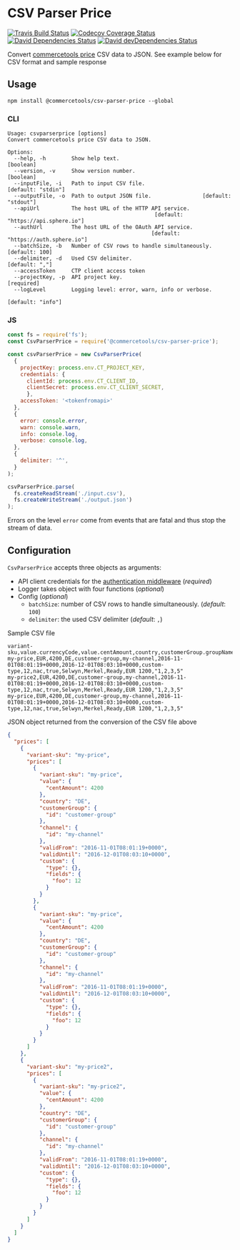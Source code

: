 # CSV Parser Price

[![Travis Build Status][travis-icon]][travis]
[![Codecov Coverage Status][codecov-icon]][codecov]
[![David Dependencies Status][david-icon]][david]
[![David devDependencies Status][david-dev-icon]][david-dev]

Convert [commercetools price](https://dev.commercetools.com/http-api-projects-products.html#price) CSV data to JSON. See example below for CSV format and sample response

## Usage
`npm install @commercetools/csv-parser-price --global`

### CLI
```
Usage: csvparserprice [options]
Convert commercetools price CSV data to JSON.

Options:
  --help, -h        Show help text.                                    [boolean]
  --version, -v     Show version number.                               [boolean]
  --inputFile, -i   Path to input CSV file.                   [default: "stdin"]
  --outputFile, -o  Path to output JSON file.                [default: "stdout"]
  --apiUrl          The host URL of the HTTP API service.
                                              [default: "https://api.sphere.io"]
  --authUrl         The host URL of the OAuth API service.
                                             [default: "https://auth.sphere.io"]
  --batchSize, -b   Number of CSV rows to handle simultaneously.  [default: 100]
  --delimiter, -d   Used CSV delimiter.                           [default: ","]
  --accessToken     CTP client access token
  --projectKey, -p  API project key.                                  [required]
  --logLevel        Logging level: error, warn, info or verbose.
                                                               [default: "info"]
```

### JS
```js
const fs = require('fs');
const CsvParserPrice = require('@commercetools/csv-parser-price');

const csvParserPrice = new CsvParserPrice(
  {
    projectKey: process.env.CT_PROJECT_KEY,
    credentials: {
      clientId: process.env.CT_CLIENT_ID,
      clientSecret: process.env.CT_CLIENT_SECRET,
      },
    accessToken: '<tokenfromapi>'
  },
  {
    error: console.error,
    warn: console.warn,
    info: console.log,
    verbose: console.log,
  },
  {
    delimiter: '^',
  }
);

csvParserPrice.parse(
  fs.createReadStream('./input.csv'),
  fs.createWriteStream('./output.json')
);
```
Errors on the level `error` come from events that are fatal and thus stop the stream of data.

## Configuration
`CsvParserPrice` accepts three objects as arguments:
- API client credentials for the [authentication middleware](https://commercetools.github.io/nodejs/docs/sdk/api/createAuthMiddlewareForClientCredentialsFlow.html) (_required_)
- Logger takes object with four functions (_optional_)
- Config (_optional_)
  - `batchSize`: number of CSV rows to handle simultaneously. (_default_: `100`)
  - `delimiter`: the used CSV delimiter (_default_: `,`)


Sample CSV file
```csv
variant-sku,value.currencyCode,value.centAmount,country,customerGroup.groupName,channel.key,validFrom,validUntil,customType,customField.foo,customField.bar,customField.current,customField.name.nl,customField.name.de,customField.status,customField.price,customField.priceset
my-price,EUR,4200,DE,customer-group,my-channel,2016-11-01T08:01:19+0000,2016-12-01T08:03:10+0000,custom-type,12,nac,true,Selwyn,Merkel,Ready,EUR 1200,"1,2,3,5"
my-price2,EUR,4200,DE,customer-group,my-channel,2016-11-01T08:01:19+0000,2016-12-01T08:03:10+0000,custom-type,12,nac,true,Selwyn,Merkel,Ready,EUR 1200,"1,2,3,5"
my-price,EUR,4200,DE,customer-group,my-channel,2016-11-01T08:01:19+0000,2016-12-01T08:03:10+0000,custom-type,12,nac,true,Selwyn,Merkel,Ready,EUR 1200,"1,2,3,5"
```

JSON object returned from the conversion of the CSV file above
```json
{
  "prices": [
    {
      "variant-sku": "my-price",
      "prices": [
        {
          "variant-sku": "my-price",
          "value": {
            "centAmount": 4200
          },
          "country": "DE",
          "customerGroup": {
            "id": "customer-group"
          },
          "channel": {
            "id": "my-channel"
          },
          "validFrom": "2016-11-01T08:01:19+0000",
          "validUntil": "2016-12-01T08:03:10+0000",
          "custom": {
            "type": {},
            "fields": {
              "foo": 12
            }
          }
        },
        {
          "variant-sku": "my-price",
          "value": {
            "centAmount": 4200
          },
          "country": "DE",
          "customerGroup": {
            "id": "customer-group"
          },
          "channel": {
            "id": "my-channel"
          },
          "validFrom": "2016-11-01T08:01:19+0000",
          "validUntil": "2016-12-01T08:03:10+0000",
          "custom": {
            "type": {},
            "fields": {
              "foo": 12
            }
          }
        }
      ]
    },
    {
      "variant-sku": "my-price2",
      "prices": [
        {
          "variant-sku": "my-price2",
          "value": {
            "centAmount": 4200
          },
          "country": "DE",
          "customerGroup": {
            "id": "customer-group"
          },
          "channel": {
            "id": "my-channel"
          },
          "validFrom": "2016-11-01T08:01:19+0000",
          "validUntil": "2016-12-01T08:03:10+0000",
          "custom": {
            "type": {},
            "fields": {
              "foo": 12
            }
          }
        }
      ]
    }
  ]
}
```

[commercetools]: https://commercetools.com/
[commercetools-icon]: https://cdn.rawgit.com/commercetools/press-kit/master/PNG/72DPI/CT%20logo%20horizontal%20RGB%2072dpi.png
[travis]: https://travis-ci.org/commercetools/csv-parser-price
[travis-icon]: https://img.shields.io/travis/commercetools/csv-parser-price/master.svg?style=flat-square
[codecov]: https://codecov.io/gh/commercetools/csv-parser-price
[codecov-icon]: https://img.shields.io/codecov/c/github/commercetools/csv-parser-price.svg?style=flat-square
[david]: https://david-dm.org/commercetools/csv-parser-price
[david-icon]: https://img.shields.io/david/commercetools/csv-parser-price.svg?style=flat-square
[david-dev]: https://david-dm.org/commercetools/csv-parser-price?type=dev
[david-dev-icon]: https://img.shields.io/david/dev/commercetools/csv-parser-price.svg?style=flat-square
